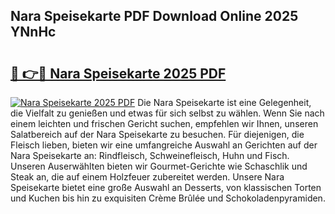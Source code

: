 ## Nara Speisekarte PDF Download Online 2025 YNnHc

# <h2><a href="http://gc8s8ad.nevu.top/?p=Nara+Speisekarte">🔗 👉🔴 Nara Speisekarte 2025 PDF</a></h2>

[![Nara Speisekarte 2025 PDF](https://i.imgur.com/dBaPXMq.png)](http://gc8s8ad.nevu.top/?p=Nara+Speisekarte)
Die Nara Speisekarte ist eine Gelegenheit, die Vielfalt zu genießen und etwas für sich selbst zu wählen. Wenn Sie nach einem leichten und frischen Gericht suchen, empfehlen wir Ihnen, unseren Salatbereich auf der Nara Speisekarte zu besuchen. Für diejenigen, die Fleisch lieben, bieten wir eine umfangreiche Auswahl an Gerichten auf der Nara Speisekarte an: Rindfleisch, Schweinefleisch, Huhn und Fisch. Unseren Auserwählten bieten wir Gourmet-Gerichte wie Schaschlik und Steak an, die auf einem Holzfeuer zubereitet werden. Unsere Nara Speisekarte bietet eine große Auswahl an Desserts, von klassischen Torten und Kuchen bis hin zu exquisiten Crème Brûlée und Schokoladenpyramiden.
